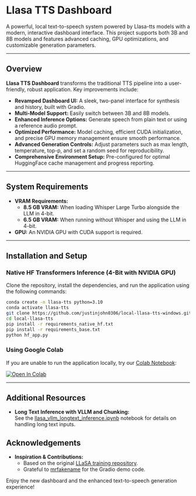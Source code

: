 # Llasa TTS Dashboard

A powerful, local text-to-speech system powered by Llasa-tts models with a modern, interactive dashboard interface. This project supports both 3B and 8B models and features advanced caching, GPU optimizations, and customizable generation parameters.

---

## Overview

**Llasa TTS Dashboard** transforms the traditional TTS pipeline into a user-friendly, robust application. Key improvements include:

- **Revamped Dashboard UI:** A sleek, two-panel interface for synthesis and history, built with Gradio.
- **Multi-Model Support:** Easily switch between 3B and 8B models.
- **Enhanced Inference Options:** Generate speech from plain text or using a reference audio prompt.
- **Optimized Performance:** Model caching, efficient CUDA initialization, and precise GPU memory management ensure smooth performance.
- **Advanced Generation Controls:** Adjust parameters such as max length, temperature, top-p, and set a random seed for reproducibility.
- **Comprehensive Environment Setup:** Pre-configured for optimal HuggingFace cache management and progress reporting.

---

## System Requirements

- **VRAM Requirements:**
  - **8.5 GB VRAM:** When loading Whisper Large Turbo alongside the LLM in 4-bit.
  - **6.5 GB VRAM:** When running without Whisper and using the LLM in 4-bit.
- **GPU:** An NVIDIA GPU with CUDA support is required.

---

## Installation and Setup

### Native HF Transformers Inference (4-Bit with NVIDIA GPU)

Clone the repository, install the dependencies, and run the application using the following commands:

```bash
conda create -n llasa-tts python=3.10
conda activate llasa-tts
git clone https://github.com/justinjohn0306/local-llasa-tts-windows.git
cd local-llasa-tts
pip install -r requirements_native_hf.txt
pip install -r requirements_base.txt
python hf_app.py
```

### Using Google Colab

If you are unable to run the application locally, try our [Colab Notebook](https://colab.research.google.com/github/nivibilla/local-llasa-tts/blob/main/colab_notebook_4bit.ipynb):

[![Open In Colab](https://colab.research.google.com/assets/colab-badge.svg)](https://colab.research.google.com/github/nivibilla/local-llasa-tts/blob/main/colab_notebook_4bit.ipynb)

---

## Additional Resources

- **Long Text Inference with VLLM and Chunking:**  
  See the [llasa_vllm_longtext_inference.ipynb](llasa_vllm_longtext_inference.ipynb) notebook for details on handling long text inputs.

## Acknowledgements

- **Inspiration & Contributions:**  
  - Based on the original [LLaSA training repository](https://github.com/zhenye234/LLaSA_training).
  - Grateful to [mrfakename](https://huggingface.co/spaces/mrfakename/E2-F5-TTS) for the Gradio demo code.
  
Enjoy the new dashboard and the enhanced text-to-speech generation experience!
